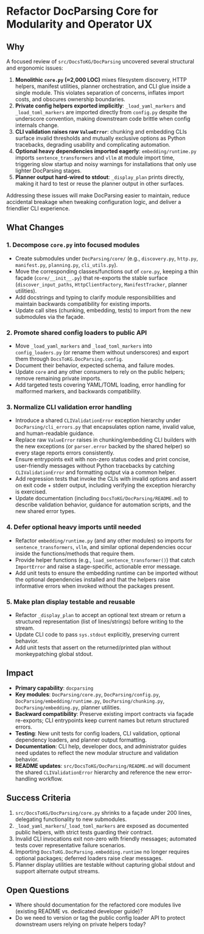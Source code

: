 # Refactor DocParsing Core for Modularity and Operator UX

## Why

A focused review of `src/DocsToKG/DocParsing` uncovered several structural and ergonomic issues:

1. **Monolithic `core.py` (≈2,000 LOC)** mixes filesystem discovery, HTTP helpers, manifest utilities, planner orchestration, and CLI glue inside a single module. This violates separation of concerns, inflates import costs, and obscures ownership boundaries.
2. **Private config helpers exported implicitly**: `_load_yaml_markers` and `_load_toml_markers` are imported directly from `config.py` despite the underscore convention, making downstream code brittle when config internals change.
3. **CLI validation raises raw `ValueError`**: chunking and embedding CLIs surface invalid thresholds and mutually exclusive options as Python tracebacks, degrading usability and complicating automation.
4. **Optional heavy dependencies imported eagerly**: `embedding/runtime.py` imports `sentence_transformers` and `vllm` at module import time, triggering slow startup and noisy warnings for installations that only use lighter DocParsing stages.
5. **Planner output hard-wired to stdout**: `_display_plan` prints directly, making it hard to test or reuse the planner output in other surfaces.

Addressing these issues will make DocParsing easier to maintain, reduce accidental breakage when tweaking configuration logic, and deliver a friendlier CLI experience.

## What Changes

### 1. Decompose `core.py` into focused modules

- Create submodules under `DocParsing/core/` (e.g., `discovery.py`, `http.py`, `manifest.py`, `planning.py`, `cli_utils.py`).
- Move the corresponding classes/functions out of `core.py`, keeping a thin façade (`core/__init__.py`) that re-exports the stable surface (`discover_input_paths`, `HttpClientFactory`, `ManifestTracker`, planner utilities).
- Add docstrings and typing to clarify module responsibilities and maintain backwards compatibility for existing imports.
- Update call sites (chunking, embedding, tests) to import from the new submodules via the façade.

### 2. Promote shared config loaders to public API

- Move `_load_yaml_markers` and `_load_toml_markers` into `config_loaders.py` (or rename them without underscores) and export them through `DocsToKG.DocParsing.config`.
- Document their behavior, expected schema, and failure modes.
- Update `core` and any other consumers to rely on the public helpers; remove remaining private imports.
- Add targeted tests covering YAML/TOML loading, error handling for malformed markers, and backwards compatibility.

### 3. Normalize CLI validation error handling

- Introduce a shared `CLIValidationError` exception hierarchy under `DocParsing/cli_errors.py` that encapsulates option name, invalid value, and human-readable guidance.
- Replace raw `ValueError` raises in chunking/embedding CLI builders with the new exceptions (or `parser.error` backed by the shared helper) so every stage reports errors consistently.
- Ensure entrypoints exit with non-zero status codes and print concise, user-friendly messages without Python tracebacks by catching `CLIValidationError` and formatting output via a common helper.
- Add regression tests that invoke the CLIs with invalid options and assert on exit code + stderr output, including verifying the exception hierarchy is exercised.
- Update documentation (including `DocsToKG/DocParsing/README.md`) to describe validation behavior, guidance for automation scripts, and the new shared error types.

### 4. Defer optional heavy imports until needed

- Refactor `embedding/runtime.py` (and any other modules) so imports for `sentence_transformers`, `vllm`, and similar optional dependencies occur inside the functions/methods that require them.
- Provide helper functions (e.g., `load_sentence_transformer()`) that catch `ImportError` and raise a stage-specific, actionable error message.
- Add unit tests to ensure the embedding runtime can be imported without the optional dependencies installed and that the helpers raise informative errors when invoked without the packages present.

### 5. Make plan display testable and reusable

- Refactor `_display_plan` to accept an optional text stream or return a structured representation (list of lines/strings) before writing to the stream.
- Update CLI code to pass `sys.stdout` explicitly, preserving current behavior.
- Add unit tests that assert on the returned/printed plan without monkeypatching global stdout.

## Impact

- **Primary capability**: `docparsing`
- **Key modules**: `DocParsing/core.py`, `DocParsing/config.py`, `DocParsing/embedding/runtime.py`, `DocParsing/chunking.py`, `DocParsing/embedding.py`, planner utilities.
- **Backward compatibility**: Preserve existing import contracts via façade re-exports; CLI entrypoints keep current names but return structured errors.
- **Testing**: New unit tests for config loaders, CLI validation, optional dependency loaders, and planner output formatting.
- **Documentation**: CLI help, developer docs, and administrator guides need updates to reflect the new modular structure and validation behavior.
- **README updates**: `src/DocsToKG/DocParsing/README.md` will document the shared `CLIValidationError` hierarchy and reference the new error-handling workflow.

## Success Criteria

1. `src/DocsToKG/DocParsing/core.py` shrinks to a façade under 200 lines, delegating functionality to new submodules.
2. `_load_yaml_markers`/`_load_toml_markers` are exposed as documented public helpers, with strict tests guarding their contract.
3. Invalid CLI invocations exit non-zero with friendly messages; automated tests cover representative failure scenarios.
4. Importing `DocsToKG.DocParsing.embedding.runtime` no longer requires optional packages; deferred loaders raise clear messages.
5. Planner display utilities are testable without capturing global stdout and support alternate output streams.

## Open Questions

- Where should documentation for the refactored core modules live (existing README vs. dedicated developer guide)?
- Do we need to version or tag the public config loader API to protect downstream users relying on private helpers today?
